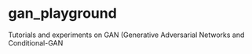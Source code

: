 # gan_playground
Tutorials and experiments on GAN (Generative Adversarial Networks and Conditional-GAN
